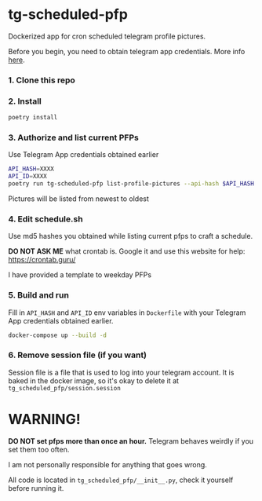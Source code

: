 # tg-scheduled-pfp

Dockerized app for cron scheduled telegram profile pictures.

Before you begin, you need to obtain telegram app credentials. More info [here](https://core.telegram.org/api/obtaining_api_id).

### 1. Clone this repo
### 2. Install

```bash
poetry install
```

### 3. Authorize and list current PFPs

Use Telegram App credentials obtained earlier
```bash
API_HASH=XXXX
API_ID=XXXX
poetry run tg-scheduled-pfp list-profile-pictures --api-hash $API_HASH --api-id $API_ID
```

Pictures will be listed from newest to oldest

### 4. Edit schedule.sh

Use md5 hashes you obtained while listing current pfps to craft a schedule.

**DO NOT ASK ME** what crontab is. Google it and use this website for help: https://crontab.guru/

I have provided a template to weekday PFPs

### 5. Build and run

Fill in `API_HASH` and `API_ID` env variables in `Dockerfile` with your Telegram App credentials obtained earlier.

```bash
docker-compose up --build -d
```

### 6. Remove session file (if you want)

Session file is a file that is used to log into your telegram account. 
It is baked in the docker image, so it's okay to delete it at `tg_scheduled_pfp/session.session`



# WARNING!

**DO NOT set pfps more than once an hour.** Telegram behaves weirdly if you set them too often.

I am not personally responsible for anything that goes wrong.

All code is located in `tg_scheduled_pfp/__init__.py`, check it yourself before running it.
